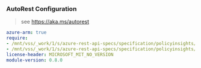 ### AutoRest Configuration

> see https://aka.ms/autorest

``` yaml
azure-arm: true
require:
- /mnt/vss/_work/1/s/azure-rest-api-specs/specification/policyinsights/resource-manager/readme.md
- /mnt/vss/_work/1/s/azure-rest-api-specs/specification/policyinsights/resource-manager/readme.go.md
license-header: MICROSOFT_MIT_NO_VERSION
module-version: 0.8.0

```